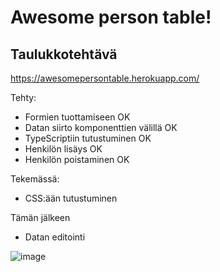 # Awesome person table!
## Taulukkotehtävä

https://awesomepersontable.herokuapp.com/

Tehty:
- Formien tuottamiseen OK
- Datan siirto komponenttien välillä OK
- TypeScriptiin tutustuminen OK
- Henkilön lisäys OK
- Henkilön poistaminen OK

Tekemässä:
- CSS:ään tutustuminen

Tämän jälkeen
- Datan editointi

![image](https://user-images.githubusercontent.com/59486096/151031450-6a8ef9a7-dd99-4a01-952d-54279008e5ca.png)
